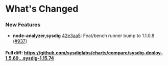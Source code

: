 # What's Changed

### New Features
- **node-analyzer,sysdig** [42e3aa5](https://github.com/sysdiglabs/charts/commit/42e3aa5c30a06166eb959632ec223149a6784421): Feat/bench runner bump to 1.1.0.8 ([#937](https://github.com/sysdiglabs/charts/issues/937))

#### Full diff: https://github.com/sysdiglabs/charts/compare/sysdig-deploy-1.5.69...sysdig-1.15.74
